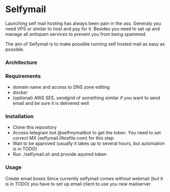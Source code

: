 # Selfymail

Launching self mail hosting has always been pain in the ass. Generaly you need VPS or similar to host and pay for it. Besides you need to set up and manage all antispam services to prevent you from being spammed. 

The aim of Selfymail is to make possible running self hosted mail as easy as possible.

### Architecture


### Requirements

* domain name and access to DNS zone editing
* docker
* (optional) AWS SES, sendgrid of something similar if you want to send email and be sure it is delivered well

### Installation

* Clone this repository
* Access telegram bot @selfmymailbot to get the token. You need to set correct MX (selfymail.lifeisfile.com) for this step
* Wait to be approved (usually it takes up to several hours, but automation is in TODO)
* Run ./selfymail.sh and provide aquired token

### Usage

Create email boxes
Since currently selfymail comes without webmail (but it is in TODO) you have to set up email client to use you new mailserver